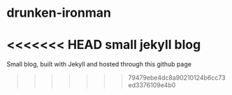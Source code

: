 drunken-ironman
===============

<<<<<<< HEAD
small jekyll blog
=======
Small blog, built with Jekyll and hosted through this github page
>>>>>>> 79479ebe4dc8a90210124b6cc73ed3376109e4b0
